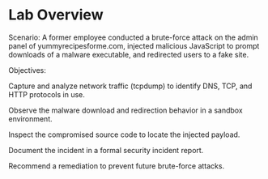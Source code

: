 # Lab Overview

Scenario: A former employee conducted a brute-force attack on the admin panel of yummyrecipesforme.com, injected malicious JavaScript to prompt downloads of a malware executable, and redirected users to a fake site.

Objectives:

Capture and analyze network traffic (tcpdump) to identify DNS, TCP, and HTTP protocols in use.

Observe the malware download and redirection behavior in a sandbox environment.

Inspect the compromised source code to locate the injected payload.

Document the incident in a formal security incident report.

Recommend a remediation to prevent future brute-force attacks.